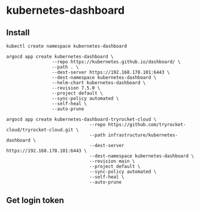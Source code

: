 # kubernetes-dashboard

## Install

    kubectl create namespace kubernetes-dashboard
    
    argocd app create kubernetes-dashboard \
                     --repo https://kubernetes.github.io/dashboard/ \
                     --path . \
                     --dest-server https://192.168.178.101:6443 \
                     --dest-namespace kubernetes-dashboard \
                     --helm-chart kubernetes-dashboard \
                     --revision 7.5.0 \
                     --project default \
                     --sync-policy automated \
                     --self-heal \
                     --auto-prune

    argocd app create kubernetes-dashboard-tryrocket-cloud \
                                   --repo https://github.com/tryrocket-cloud/tryrocket-cloud.git \
                                   --path infrastructure/kubernetes-dashboard \
                                   --dest-server https://192.168.178.101:6443 \
                                   --dest-namespace kubernetes-dashboard \
                                   --revision main \
                                   --project default \
                                   --sync-policy automated \
                                   --self-heal \
                                   --auto-prune

## Get login token
